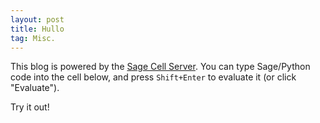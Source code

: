 ```yaml
---
layout: post
title: Hullo
tag: Misc.
---
```


This blog is powered by the [Sage Cell Server](http://sagecell.sagemath.org/). You can type Sage/Python code into the cell below, and press `Shift+Enter` to evaluate it (or click "Evaluate").

Try it out!

<div class="all">
  <script type="text/x-sage"> 1 + 2  </script>
</div>
